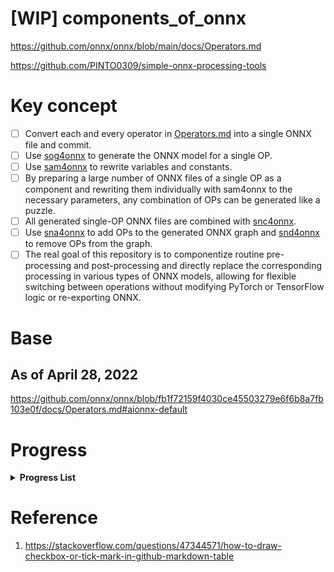 # [WIP] components_of_onnx

https://github.com/onnx/onnx/blob/main/docs/Operators.md

https://github.com/PINTO0309/simple-onnx-processing-tools

# Key concept
- [ ] Convert each and every operator in [Operators.md](https://github.com/onnx/onnx/blob/main/docs/Operators.md) into a single ONNX file and commit.
- [ ] Use [sog4onnx](https://github.com/PINTO0309/sog4onnx) to generate the ONNX model for a single OP.
- [ ] Use [sam4onnx](https://github.com/PINTO0309/sam4onnx) to rewrite variables and constants.
- [ ] By preparing a large number of ONNX files of a single OP as a component and rewriting them individually with sam4onnx to the necessary parameters, any combination of OPs can be generated like a puzzle.
- [ ] All generated single-OP ONNX files are combined with [snc4onnx](https://github.com/PINTO0309/snc4onnx).
- [ ] Use [sna4onnx](https://github.com/PINTO0309/sna4onnx) to add OPs to the generated ONNX graph and [snd4onnx](https://github.com/PINTO0309/snd4onnx) to remove OPs from the graph.
- [ ] The real goal of this repository is to componentize routine pre-processing and post-processing and directly replace the corresponding processing in various types of ONNX models, allowing for flexible switching between operations without modifying PyTorch or TensorFlow logic or re-exporting ONNX.

# Base
## As of April 28, 2022
https://github.com/onnx/onnx/blob/fb1f72159f4030ce45503279e6f6b8a7fb103e0f/docs/Operators.md#aionnx-default

# Progress

**<details><summary>Progress List</summary><div>**

|**No.**|**Operator**|**Fin**|
|:-|:-|:-:|
|1|Abs|:heavy_check_mark:|
|2|Acos|:heavy_check_mark:|
|3|Acosh|:heavy_check_mark:|
|4|Add|:heavy_check_mark:|
|5|And|:heavy_check_mark:|
|6|ArgMax|:heavy_check_mark:|
|7|ArgMin|:heavy_check_mark:|
|8|Asin|:heavy_check_mark:|
|9|Asinh|:heavy_check_mark:|
|10|Atan||
|11|Atanh||
|12|AveragePool||
|13|BatchNormalization||
|14|BitShift||
|15|Cast||
|16|Ceil||
|17|Clip||
|18|Compress||
|19|Concat||
|20|ConcatFromSequence||
|21|Constant||
|22|ConstantOfShape||
|23|Conv||
|24|ConvInteger||
|25|ConvTranspose||
|26|Cos||
|27|Cosh||
|28|CumSum||
|29|DepthToSpace||
|30|DequantizeLinear||
|31|Det||
|32|Div||
|33|Dropout||
|34|Einsum||
|35|Elu||
|36|Equal||
|37|Erf||
|38|Exp||
|39|Expand||
|40|EyeLike||
|41|Flatten||
|42|Floor||
|43|GRU||
|44|Gather||
|45|GatherElements||
|46|GatherND||
|47|Gemm||
|48|GlobalAveragePool||
|49|GlobalLpPool||
|50|GlobalMaxPool||
|51|Greater||
|52|GridSample||
|53|HardSigmoid||
|54|Hardmax||
|55|Identity||
|56|If||
|57|InstanceNormalization||
|58|IsInf||
|59|IsNaN||
|60|LRN||
|61|LSTM||
|62|LeakyRelu||
|63|Less||
|64|Log||
|65|Loop||
|66|LpNormalization||
|67|LpPool||
|68|MatMul||
|69|MatMulInteger||
|70|Max||
|71|MaxPool||
|72|MaxRoiPool||
|73|MaxUnpool||
|74|Mean||
|75|Min||
|76|Mod||
|77|Mul||
|78|Multinomial||
|79|Neg||
|80|NonMaxSuppression||
|81|NonZero||
|82|Not||
|83|OneHot||
|84|Optional||
|85|OptionalGetElement||
|86|OptionalHasElement||
|87|Or||
|88|PRelu||
|89|Pad||
|90|Pow||
|91|QLinearConv||
|92|QLinearMatMul||
|93|QuantizeLinear||
|94|RNN||
|95|RandomNormal||
|96|RandomNormalLike||
|97|RandomUniform||
|98|RandomUniformLike||
|99|Reciprocal||
|100|ReduceL1||
|101|ReduceL2||
|102|ReduceLogSum||
|103|ReduceLogSumExp||
|104|ReduceMax||
|105|ReduceMean||
|106|ReduceMin||
|107|ReduceProd||
|108|ReduceSum||
|109|ReduceSumSquare||
|110|Relu||
|111|Reshape||
|112|Resize||
|113|ReverseSequence||
|114|RoiAlign||
|115|Round||
|116|Scan||
|117|Scatter||
|118|ScatterElements||
|119|ScatterND||
|120|Selu||
|121|SequenceAt||
|122|SequenceConstruct||
|123|SequenceEmpty||
|124|SequenceErase||
|125|SequenceInsert||
|126|SequenceLength||
|127|Shape||
|128|Shrink||
|129|Sigmoid||
|130|Sign||
|131|Sin||
|132|Sinh||
|133|Size||
|134|Slice||
|135|Softplus||
|136|Softsign||
|137|SpaceToDepth||
|138|Split||
|139|SplitToSequence||
|140|Sqrt||
|141|Squeeze||
|142|StringNormalizer||
|143|Sub||
|144|Sum||
|145|Tan||
|146|Tanh||
|147|TfIdfVectorizer||
|148|ThresholdedRelu||
|149|Tile||
|150|TopK||
|151|Transpose||
|152|Trilu||
|153|Unique||
|154|Unsqueeze||
|155|Upsample||
|156|Where||
|157|Xor||
|158|Bernoulli||
|159|CastLike||
|160|Celu||
|161|DynamicQuantizeLinear||
|162|GreaterOrEqual||
|163|HardSwish||
|164|LessOrEqual||
|165|LogSoftmax||
|166|MeanVarianceNormalization||
|167|NegativeLogLikelihoodLoss||
|168|Range||
|169|SequenceMap||
|170|Softmax||
|171|SoftmaxCrossEntropyLoss||
|1000|Normalization_rgb_imagenet||

</div></details>

# Reference
1. https://stackoverflow.com/questions/47344571/how-to-draw-checkbox-or-tick-mark-in-github-markdown-table
